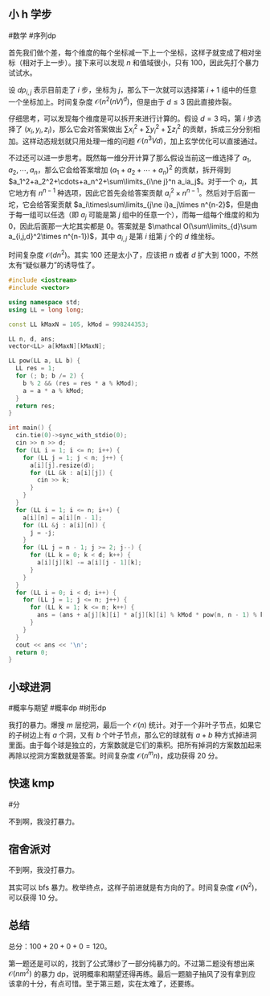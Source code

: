 ## 小 h 学步

#数学 #序列dp 

首先我们做个差，每个维度的每个坐标减一下上一个坐标，这样子就变成了相对坐标（相对于上一步）。接下来可以发现 $n$ 和值域很小，只有 $100$，因此先打个暴力试试水。

设 $dp_{i,j}$ 表示目前走了 $i$ 步，坐标为 $j$，那么下一次就可以选择第 $i+1$ 组中的任意一个坐标加上。时间复杂度 $\mathcal O(n^2(nV)^d)$，但是由于 $d\le 3$ 因此直接炸裂。

仔细思考，可以发现每个维度是可以拆开来进行计算的。假设 $d=3$ 吗，第 $i$ 步选择了 $(x_i,y_i,z_i)$，那么它会对答案做出 $\sum x_i^2+\sum y_i^2+\sum z_i^2$ 的贡献，拆成三分分别相加。这样动态规划就只用处理一维的问题 $\mathcal O(n^3Vd)$，加上玄学优化可以直接通过。

不过还可以进一步思考。既然每一维分开计算了那么假设当前这一维选择了 $a_1,a_2,\cdots,a_n$，那么它会给答案增加 $(a_1+a_2+\cdots+a_n)^2$ 的贡献，拆开得到 $a_1^2+a_2^2+\cdots+a_n^2+\sum\limits_{i\ne j}^n a_ia_j$。对于一个 $a_i$，其它地方有 $n^{n-1}$ 种选项，因此它首先会给答案贡献 $a_i^2\times n^{n-1}$。然后对于后面一坨，它会给答案贡献 $a_i\times\sum\limits_{j\ne i}a_j\times n^{n-2}$，但是由于每一组可以任选（即 $a_j$ 可能是第 $j$ 组中的任意一个），而每一组每个维度的和为 $0$，因此后面那一大坨其实都是 $0$。答案就是 $\mathcal O(\sum\limits_{d}\sum a_{i,j,d}^2\times n^{n-1})$，其中 $a_{i,j}$ 是第 $i$ 组第 $j$ 个的 $d$ 维坐标。

时间复杂度 $\mathcal O(dn^2)$。其实 $100$ 还是太小了，应该把 $n$ 或者 $d$ 扩大到 $1000$，不然太有“疑似暴力”的诱导性了。

```cpp
#include <iostream>
#include <vector>

using namespace std;
using LL = long long;

const LL kMaxN = 105, kMod = 998244353;

LL n, d, ans;
vector<LL> a[kMaxN][kMaxN];

LL pow(LL a, LL b) {
  LL res = 1;
  for (; b; b /= 2) {
    b % 2 && (res = res * a % kMod);
    a = a * a % kMod;
  }
  return res;
}

int main() {
  cin.tie(0)->sync_with_stdio(0);
  cin >> n >> d;
  for (LL i = 1; i <= n; i++) {
    for (LL j = 1; j < n; j++) {
      a[i][j].resize(d);
      for (LL &k : a[i][j]) {
        cin >> k;
      }
    }
  }
  for (LL i = 1; i <= n; i++) {
    a[i][n] = a[i][n - 1];
    for (LL &j : a[i][n]) {
      j = -j;
    }
    for (LL j = n - 1; j >= 2; j--) {
      for (LL k = 0; k < d; k++) {
        a[i][j][k] -= a[i][j - 1][k];
      }
    }
  }
  for (LL i = 0; i < d; i++) {
    for (LL j = 1; j <= n; j++) {
      for (LL k = 1; k <= n; k++) {
        ans = (ans + a[j][k][i] * a[j][k][i] % kMod * pow(n, n - 1) % kMod) % kMod;
      }
    }
  }
  cout << ans << '\n';
  return 0;
}
```

## 小球进洞

#概率与期望 #概率dp #树形dp 

我打的暴力。爆搜 $m$ 层挖洞，最后一个 $\mathcal O(n)$ 统计。对于一个非叶子节点，如果它的子树边上有 $a$ 个洞，又有 $b$ 个叶子节点，那么它的球就有 $a+b$ 种方式掉进洞里面。由于每个球是独立的，方案数就是它们的乘积。把所有掉洞的方案数加起来再除以挖洞方案数就是答案。时间复杂度 $\mathcal O(n^m n)$，成功获得 $20$ 分。

## 快速 kmp

#分

不到啊，我没打暴力。

## 宿舍派对

不到啊，我没打暴力。

其实可以 bfs 暴力。枚举终点，这样子前进就是有方向的了。时间复杂度 $\mathcal O(N^2)$，可以获得 $10$ 分。

## 总结

总分：$100+20+0+0=120$。

第一题还是可以的，找到了公式薄纱了一部分纯暴力的。不过第二题没有想出来 $\mathcal O(nm^2)$ 的暴力 dp，说明概率和期望还得再练。最后一题脑子抽风了没有拿到应该拿的十分，有点可惜。至于第三题，实在太难了，还要练。